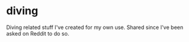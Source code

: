 # diving
Diving related stuff I've created for my own use.
Shared since I've been asked on Reddit to do so.
